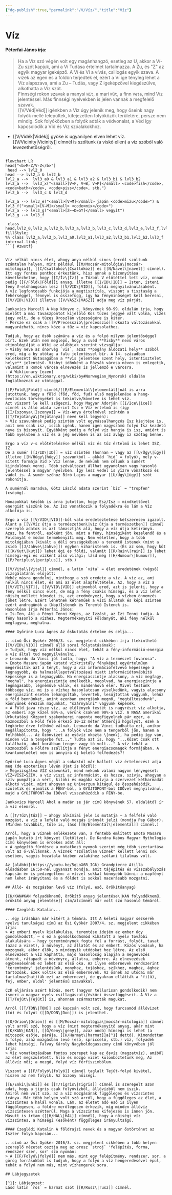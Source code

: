 ```yaml
---
{"dg-publish":true,"permalink":"/V/Víz/","title":"Víz"}
---
```



# Víz

#### Péterfai János írja:  

> Ha a Víz szó végén volt egy magánhangzó, esetleg az U, akkor a Ví-Zu szót kapjuk, ami a Ví Tudása értelmet tartalmazza. A Zu, és "Z" az egyik magyar igeképző. A Ví és Vi a vívás, csillogás egyik szava. A vizek az égen és a földön terjedtek el, ezért a Ví ige tényleg lehet a Víz alapszava, ami a Zu – Tudás, vagy Z igeképzővel kiegészülve, alkothatta a Víz szót.  
> Finnségi rokon szavak a manysi `Wit`, a mari `Wüt`, a finn `Vete`, mind Víz jelentéssel. Más finnségi nyelvekben is jelen vannak a megfelelő szavak.  
> [[V/Véd\|Véd]] igénkben a Víz úgy jelenik meg, hogy őseink nagy folyók mellé települtek, kifejezetten folyóközök területére, persze nem mindig. Sok folyóközben a folyók adták a védvonalat, a Véd így kapcsolódik a Vid és Víz szóalakokhoz.  
- [[V/Vidék\|Vidék]] gyöke is ugyanilyen elven lehet víz.  
[[V/Vicinity\|Vicinity]] címnél is szóltunk (a viskó ellen) a víz szóból való levezethetőségről.

```mermaid

flowchart LR
head["<b>M-Z/V-Z</b>"]
 head --> lvl2_0
head --> lvl2_a & lvl2_b
lvl2_a -->  lvl3_a0 & lvl3_a1 & lvl3_a2 & lvl3_b1 & lvl3_b2
lvl2_a -->  lvl3_x("<small>[V→F, V→B, V→P]</small> <code>fish</code>, <code>bath</code>, <code>piss</code>, stb.")
lvl2_b -->  lvl3_c & lvl3_d

lvl2_a --> lvl3_e("<small>[V→M]</small> japán <code>mizu</code>") & lvl3_f("<small>[V→M]</small> <code>mix</code>")
lvl2_a --> lvl3_g("<small>[Z←→D=GY]</small> vegyít")
lvl3_g --> lvl3_f

 class head,lvl2_0,lvl2_a,lvl2_b,lvl3_a,lvl3_b,lvl3_c,lvl3_d,lvl3_e,lvl3_f,lvl3_g,lvl3_x fillStyle;
%% class lvl2_a,lvl2_b,lvl3_a0,lvl3_a1,lvl3_a2,lvl3_b1,lvl3_b2,lvl3_f internal-link;
```{ #zwstf}


Víz nélkül nincs élet, ahogy anya nélkül sincs (erről szóltunk számtalan helyen, mint például [[M/Mocsár-mitológia\|mocsár-mitológia]], [[C/Csallóköz\|Csallóköz]] és [[N/Navel\|navel]] címnél).  
Itt egy fontos ponthoz érkeztünk, hisz annak a bizonyítása következhetne, hogy [[I/Íz\|Íz]] = Tűzből V előtéttel lett víz, onnan pedig [[F/Föld\|Föld]]i anyag, illetve [[I/ID\|ID]] = Isten, isteni fény V-előhangosan lesz [[V/VID\|VID]], földi megnyilvánulásaként.  
A víz legfontosabb funkciója a megtisztítás, viszont a tisztaság a fehérséggel, fénnyel is összefügg, így ha fényminőséget kell keresni, [[V/VID\|VID]] illetve [[V/VASZ\|VASZ]] adja meg víz párját.  

Jankovics Marcell A Nap könyve c. könyvének 98-99. oldalán írja, hogy mielőtt a mai tavaszpontot kijelölő Kos tüzes jeggyé vált volna, vizes jegy volt, de a tüzes Oroszlán vizességére is kitér.  
- Persze ez csak a [[P/Precesszió\|precesszió]] okozta változásokkal magyarázható, nincs köze a tűz = víz kapcsolathoz.

Tudjuk, hogy az ősök számára a víz és a folyó milyen jelentőséggel bírt. Ezek után nem meglepő, hogy a svéd **Visby** nevű város etimológiáját a Wiki az alábbiak szerint vizsgálja:  
> Visby neve az ónorvég `vis`, azaz **pogány áldozati hely** szóból ered, míg a by utótag a falu jelentéssel bír. A 14. században keletkezett Gutasagában a **vis jelentése szent hely, istentisztelet helye** jelentésű. Visbyt időnként a Rózsák városa néven is emlegetik, valamint a Romok városa elnevezés is jellemző e városra.  
- A Wiktionary [ezen](https://en.wiktionary.org/wiki/by#Norwegian_Nynorsk) oldalán foglalkoznak az utótaggal.

[[F/Föld\|Föld]] címnél/[[E/Elementál\|elementál]]nál is arra jutottunk, hogy a föld (főd, föd, fud) első megjelenése a hang-evolúciós törvényeket is tekintve/követve is lehet víz.  
Azt viszont le kell szögezni, hogy Magyar Adorján [[I/Ice\|ice]] címnél is álló adata szerint Isz = Víz értelmű is (így [[I/Iszonya\|Iszonya]] = Víz-Anya értelmével szintén a [[T/Tejútanya\|Tejútanya]] neve kell legyen):  
> Víz szavunknak pedig szintén volt egymássalhangzós Isz kiejtése is, amit nem csak isz, iszik igénk, hanem igen nagyszámú folyó Isz kezdetű neve is bizonyít. Egyébként pedig a folyó víz hangja is isz, amiért is több nyelvben a víz és a jég nevében is az isz avagy iz szótag benne.  

Ergo a víz v-s előtételézése nélkül víz és tűz értelmű is lehet ISZ, IZ.  
De a sumér [[I/ID\|ID]] = víz szintén (honnan – vagy az [[U/Ügy\|ügy]] illetve [[H/Húgy\|húgy]] szavunkból – akkád `hid` = folyó), mely v-sített formája Vid > Víz lenne, de nekünk nem célunk a sumért kiindulónak venni. Több szóváltozat állhat ugyanolyan vagy hasonló jelentéssel a magyar nyelvben. Így lesz vedel is vízre vonatkozó és vádol is. A sumér szóhoz Bíró Lajos a magyar [[U/Ügy\|ügy]] szót rokonítja.  

A sumérnál maradva, Götz László adata szerint `biz` = "tropfen" (csöpög).  

Hónapokkal később is arra jutottam, hogy Esz/Isz – mindkettővel energiát viszünk be. Az Isz vonatkozik a folyadékra és lám a Víz alkotója is.  

Ergo a víz [[V/VID\|VID]]-ből való eredeteztetése kétszeresen igazolt.  
Alant a [[V/Víz útja a természetben\|víz útja a természetben]] címnél szereplő adatok is azt támasztják alá, hogy a víz útja kétirányú. Azaz, ha fentről, esőként jön, mint a fény, hímségiként kezelendő és a Földanyát e módon termékenyíti meg. Nem véletlen, hogy a több mitológiában (kivált a déli országokéban) a teremtő istenek (mint a zsidó [[J/Jahve\|Jahve]]) egyben viharistenek is. (És az sem, hogy kút ([[K/Kut\|kut]]) lehet égi és földi, valamit [[R/Rain\|rain]] is lehet hímségi-égi és vízként alsó világi; lásd még [[H/Humour\|humour]], [[P/Periplus\|periplus]], stb.)  

[[V/Vital\|Vital]] címnél, a latin `vita` = élet eredetének (végső) vizsgálatánál előjött:  
Nehéz másra gondolni, minthogy a szó eredete a víz. A víz az, ami nélkül nincs élet, és ami az élet alapfeltétele. Az, hogy a víz a [[V/VIT\|VIT]], [[V/VID\|VID]] etimonból ered, azt is jelenti, hogy a fény nélkül sincs élet, de míg a fény csakis hímségi, és a víz lehet nőiség mellett hímségi is, azt eredményezi, hogy a vízben önnemzés jöhet létre. Ezért lehetnek kétneműek a vízi állatok és képi szinten ezért androgünök a (Nap)Istenek és Teremtő Istenek is.  
Hasonlóan írja Péterfai János:  
> Is-Ten, Aki a Fényt Tenni Képes, az Izzást, az Ízt Tenni tudja. A fény hasonló a vízhez. Megtermékenyíti Földanyát, aki fény nélkül megfagyna, meghalna.  

#### Győriné Luca Ágnes Az őskutatás értelme és célja...

...című Ősi Gyökér 2006/3. sz. megjelent cikkében írja (tekinthető [[V/VID\|VID]] címnél álló sorai folytatásának):  
> Tudjuk, hogy víz nélkül nincs élet, tehát a fény-információ-energia a víz által tud megnyilvánulni.  
> Leonardo da Vinci jól tudta, hogy: "A víz a természet fuvarosa".  
> Emoto Masaru japán kutató vízkristály fényképei egyértelműen megerősítik azt a tényt, hogy a víz információfelvevő képessége a legnagyobb, és halmazállapotváltozásai miatt információtovábbító képessége is a legnagyobb. Ha energiaszintje alacsony, a víz megfagy, "meghal", ha energiaszintje emelkedik, megolvad, ha energiaszintje a legmagasabb, légneművé válik, és mindenhová elér. Mivel testünk többsége víz, mi is a vízhez hasonlatosan viselkedünk, vagyis alacsony energiaszint esetén lehangoltak, levertek, lesújtottak vagyunk, lehúz a föld bennünket, amint azonban energiánk megnő, "megtáltosodunk", könnyűnek érezzük magunkat, "szárnyalni" vagyunk képesek.  
> A Föld java része víz, az élőlények testét is nagyrészt víz alkotja, az emberi agy közel 80%-a, vérünk csaknem 90%-a víz. A NASA amerikai Űrkutatási Központ szakemberei naponta megfigyelnek pár ezer, a Kozmoszból a Föld felé érkező 10-12 méter átmérőjű hógolyót, ezek a légkörbe érve felhővé válnak. Leonardo da Vinci tudhatta ezt, amikor megállapította, hogy "...A folyók vize nem a tengerből jön, hanem a felhőkből... Az Özönvizet az esővíz okozta \[nem\], ha pedig így van, minden víz a tengerbe fut..." Tudta azt is, hogy "...Kőzet csak ott található, ahol korábban tenger vagy tó volt..." A víz tehát a Kozmoszból a Földre szállítja a fényt energiacsomagok formájában. A kvantumelmélet nem is annyira új keletű felfedezés?!  

Győriné Luca Ágnes végül a sokaktól már hallott víz értelmezést adja meg (de ezoterikus lévén újat is közöl):  
> Megvizsgálva VÍZ szavunkat, mond nekünk valami nagyon lényegeset: VÍZ=VISZ=SZÍV, a víz viszi az információt, és hozza, szívja, ahogyan a szív pumpálja a vért, kilöki és magába szívja a szervezet kétharmadát alkotó vizét, mint ahogyan az Univerzum kitágul és összehúzódik, születik és elmúlik a FÉNY-ből, a GYÚJTÓPONT-ból IDŐvel megnyilvánul, majd a GYŰJTŐPONT-ba IDŐvel visszahúzódik a FÉNY-be.  

Jankovics Marcell Ahol a madár se jár című könyvének 57. oldalától ír a víz elemről.  

A [[T/Tűz\|tűz]] – ahogy alkímiai jele is mutatja – a felfelé való mozgást, a víz a lefelé való mozgás irányát jelzi (mondja Pap Gábor). (Minden továbbit, tőle is, lásd [[E/Elementál\|elementál]] címnél.)  

Arról, hogy a víznek emlékezete van, a fentebb említett Emoto Masaru japán kutató írt könyvet (letöltve). De Kandra Kabos Magyar Mythologia című könyvében is érdekes adat áll:  
> A gyógyító fürdésre a mutatkozó nyomok szerint még több szertartása volt az ó-vallásnak. A víznek "szólatlan víznek" kellett lenni sok esetben, vagyis hozatala közben valakihez szólani tilalmas volt.  

Az [alábbi](https://youtu.be/5qLoX6R_IGk) Grandpierre Atilla előadásban 16:50-nél ugyanazt mondja, amit tájépítés és vízszabályozás kapcsán én is pedzegettem: a vízzel sokkal könnyebb bánni: a napfényt nem lehet irányítani és a földet is sokkal macerásabb mozgatni.  

## Álló- és mozgásban levő víz (folyó, eső, örökítőanyag)

[[K/KAN#KAN folyadéknemű, örökítő anyag jelentése\|KAN folyadéknemű, örökítő anyag jelentése]] cím/alcímnél már volt szó hasonló témáról.  

#### Czeglédi Katalin...

...egy írásában már kitért a témára. Itt A keleti magyar sezserék nyelvi tanulságai című az Ősi Gyökér 2007/4. sz. megjelent cikkében írja:  
> Az emberi nyelv kialakulása, teremtése idején az ember úgy gondolkodott, – s ez a gondolkodásmód kihatott a nyelv további alakulására – hogy teremtménynek fogta fel a forrást, folyót, tavat (azaz a vizet), a növényt, az állatot és az embert. Közös vonásuk, ha mozognak, akkor élők, s mindegyik utódokat hoz létre. Az első elnevezést a víz kaphatta, majd hasonlóság alapján a megnevezés átment, rátapadt a növényre, állatra, emberre. Az elnevezések egybeesésének ez lehet az első oka. Az ilyen embernevek rendszerint 'teremtmény' jelentésűek, monyhoz, tojáshoz, szíkhez, maghoz, ághoz tartozóak. Ezek voltak az első embernevek. Az ősnek az utódai már tartalmaz(hat)ták ezt az embernevet, de gyakran ellátták a 'fi(ú), fej, ember, oldal' jelentésű szavakkal.  

CzK eljárása azért hibás, mert (nagyon tellurisan gondolkodik) nem ismeri a magyar nyelv csillagászati/évköri összefüggéseit. A Víz a [[T/Tejút\|Tejút]] is, ahonnan származtatták magukat.  

Arról [[T/TON\|TON]] szó kapcsán volt szó, hogy furcsamód állóvizet (tó) és folyót ([[D/DON\|Don]]) is jelenthet.  

[[O/Orion\|Orion]] és [[M/Mocsár-mitológia\|mocsár-mitológia]] címnél volt arról szó, hogy a víz (mint megtermékenyítő anyag, akár mint [[K/KAN\|KAN]], [[G/Geny\|geny]], azaz ondó) hímségi is lehet (a mítoszok esője, párája, [[H/Harmat\|harmat]]a[^1] dettó). Kimondottan a folyó, azaz mozgásban levő (eső, spriccelő, stb.) víz, folyadék lehet hímségi. Falvay Károly Nagyboldogasszony című könyvében jól írja:  
> Víz vonatkozásában fontos szerepet kap az ősvíz (magzatvíz), amiből az élet megszületett. Álló és mozgó vizet különböztetünk meg, Az állóvíz női; a mozgó, folyó víz férfiszimbólum.  

Viszont a [[F/Folyó\|folyó]] címnél taglalt Tejút-folyó kivétel, hiszen az nem folyik. Az bizony nőiségi.  

[[E/Enki\|Enki]] és [[T/Tigris\|Tigris]] címnél is szerepelt azon adat, hogy a tigris csak folyóvízből, állóvízből nem iszik.  
Amiről nem volt szó, az a víz mozgásának függőleges és vízszintes iránya. Már több helyen volt szó arról, hogy a függőleges az élet, a vízszintes a halál vonala. Lám, az életet adó eső is ilyen függőlegesen, a földre merőlegesen érkezik, míg minden állóvíz vízszintesen szétterül. Maga a vízszintes kifejezés is innen jön.  
Másutt is írtam ([[H/HAL\|HAL]] címnél), hogy a nőiségi víz vízszintes, a hímségi (esőként) függőleges irányultságú.  

#### Czeglédi Katalin A földrajzi nevek és a magyar őstörténet az Iszter folyó kapcsán...

...című az Ősi Gyökér 2016/3. sz. megjelent cikkében a több helyen szereplő nézetet osztja meg az orosz `stroj` 'felépítés, forma, rendszer szer, sor' szó nyomán:  
> A [[F/Folyó\|folyó]] nem más, mint egy felépítmény, rendszer, sor, a görög forrásokból is tudjuk, hogy a folyó a víz hengeredésével épül, tehát a folyó nem más, mint vízhengerek sora.  

## Lábjegyzetek

[^1]: Lábjegyzet:  
Lásd latin `ros` = harmat szót [[R/Rusz\|rusz]] címnél.  